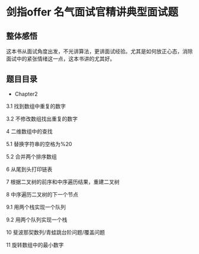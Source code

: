 # 剑指offer 名气面试官精讲典型面试题

## 整体感悟

这本书从面试角度出发，不光讲算法，更讲面试经验。尤其是如何放正心态，消除面试中的紧张情绪这一点，这本书讲的尤其好。

## 题目目录

* Chapter2

3.1 找到数组中重复的数字

3.2 不修改数组找出重复的数字

4   二维数组中的查找

5.1 替换字符串的空格为%20

5.2 合并两个排序数组

6   从尾到头打印链表

7   根据二叉树的前序和中序遍历结果，重建二叉树

8   中序遍历二叉树的下一个节点

9.1 用两个栈实现一个队列

9.2 用两个队列实现一个栈

10  斐波那契数列/青蛙跳台阶问题/覆盖问题

11  旋转数组中的最小数字

